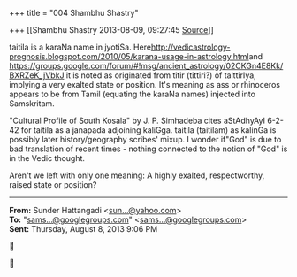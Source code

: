 +++
title = "004 Shambhu Shastry"

+++
[[Shambhu Shastry	2013-08-09, 09:27:45 [Source](https://groups.google.com/g/samskrita/c/Evyv1HmhJZA)]]



taitila is a karaNa name in jyotiSa. Here<http://vedicastrology-prognosis.blogspot.com/2010/05/karana-usage-in-astrology.html>and <https://groups.google.com/forum/#!msg/ancient_astrology/02CKGn4E8Kk/BXRZeK_jVbkJ> it is noted as originated from titir (tittiri?) of taittirIya, implying a very exalted state or position. It's meaning as ass or rhinoceros appears to be from Tamil (equating the karaNa names) injected into Samskritam.

  

"Cultural Profile of South Kosala" by J. P. Simhadeba cites aStAdhyAyI 6-2-42 for taitila as a janapada adjoining kaliGga. taitila (taitilam) as kalinGa is possibly later history/geography scribes' mixup. I wonder if"God" is due to bad translation of recent times - nothing connected to the notion of "God" is in the Vedic thought.

  

Aren't we left with only one meaning: A highly exalted, respectworthy, raised state or position?

  

------------------------------------------------------------------------

**From:** Sunder Hattangadi \<[sun...@yahoo.com]()\>  
**To:** "[sams...@googlegroups.com]()" \<[sams...@googlegroups.com]()\>  
**Sent:** Thursday, August 8, 2013 9:06 PM





